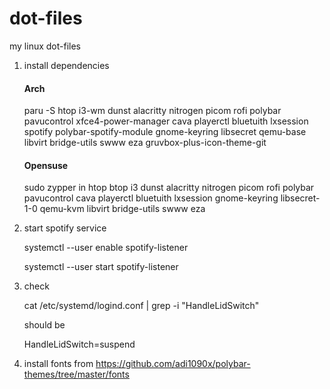 # dot-files

my linux dot-files

1. install dependencies

   #### Arch

   paru -S htop i3-wm dunst alacritty nitrogen picom rofi polybar pavucontrol xfce4-power-manager cava playerctl bluetuith lxsession spotify polybar-spotify-module gnome-keyring libsecret qemu-base libvirt bridge-utils swww eza gruvbox-plus-icon-theme-git

   #### Opensuse

   sudo zypper in htop btop i3 dunst alacritty nitrogen picom rofi polybar pavucontrol cava playerctl bluetuith lxsession gnome-keyring libsecret-1-0 qemu-kvm libvirt bridge-utils swww eza

2. start spotify service

   systemctl --user enable spotify-listener

   systemctl --user start spotify-listener

3. check

   cat /etc/systemd/logind.conf | grep -i "HandleLidSwitch"

   should be

   HandleLidSwitch=suspend

4. install fonts from https://github.com/adi1090x/polybar-themes/tree/master/fonts
